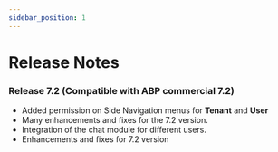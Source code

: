 ```yaml
---
sidebar_position: 1
---
```


# Release Notes

### Release 7.2 (Compatible with ABP commercial 7.2)

* Added permission on Side Navigation menus for **Tenant** and **User**
* Many enhancements and fixes for the 7.2 version.
* Integration of the chat module for different users.
* Enhancements and fixes for 7.2 version
